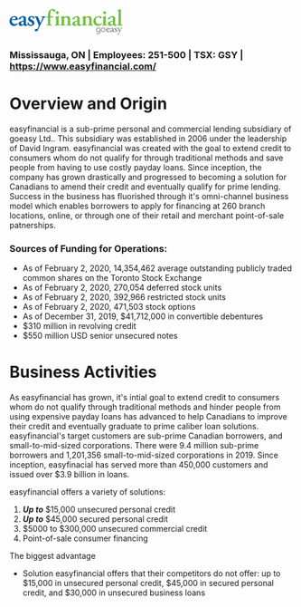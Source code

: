 ![easyfinancial logo](easyfinancial_logo.png)

### Mississauga, ON | Employees: 251-500 | TSX: GSY | https://www.easyfinancial.com/

# **Overview and Origin**

easyfinancial is a sub-prime personal and commercial lending subsidiary of goeasy Ltd.. This subsidiary was established in 2006 under the leadership of David Ingram. easyfinancial was created with the goal to extend credit to consumers whom do not qualify for through traditional methods and save people from having to use costly payday loans. Since inception, the company has grown drastically and progressed to becoming a solution for Canadians to amend their credit and eventually qualify for prime lending. Success in the business has fluorished through it's omni-channel business model which enables borrowers to apply for financing at 260 branch locations, online, or through one of their retail and merchant point-of-sale patnerships. 

### **Sources of Funding for Operations:**

* As of February 2, 2020, 14,354,462 average outstanding publicly traded common shares on the Toronto Stock Exchange
* As of February 2, 2020, 270,054 deferred stock units
* As of February 2, 2020, 392,966 restricted stock units
* As of February 2, 2020, 471,503 stock options
* As of December 31, 2019, $41,712,000 in convertible debentures
* $310 million in revolving credit
* $550 million USD senior unsecured notes 

# **Business Activities**

As easyfinancial has grown, it's intial goal to extend credit to consumers whom do not qualify through traditional methods and hinder people from using expensive payday loans has advanced to help Canadians to improve their credit and eventually graduate to prime caliber loan solutions. easyfinancial's target customers are sub-prime Canadian borrowers, and small-to-mid-sized corporations. There were 9.4 million sub-prime borrowers and 1,201,356 small-to-mid-sized corporations in 2019. Since inception, easyfinacial has served more than 450,000 customers and issued over $3.9 billion in loans.

easyfinancial offers a variety of solutions:

1) __*Up to*__ $15,000 unsecured personal credit
2) __*Up to*__ $45,000 secured personal credit
3) $5000 to $300,000 unsecured commercial credit
4) Point-of-sale consumer financing

The biggest advantage 

* Solution easyfinancial offers that their competitors do not offer: up to $15,000 in unsecured personal credit, $45,000 in secured personal credit, and $30,000 in unsecured business loans